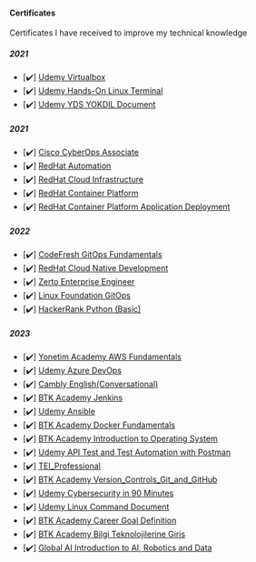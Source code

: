 #### Certificates

Certificates I have received to improve my technical knowledge

##### 2021 

- [✔️] [Udemy Virtualbox](/2020/VirtualBox_with_virtual_machine.pdf)
- [✔️] [Udemy Hands-On Linux Terminal](/2020/Hands-On-Linux-Terminal.pdf)
- [✔️] [Udemy YDS YOKDIL Document](/2020/yds.pdf)

##### 2021 

- [✔️] [Cisco CyberOps Associate](/2021/Cisco_CyberOps_Associate.pdf)
- [✔️] [RedHat Automation](/2021/RedHat_Automation.pdf)
- [✔️] [RedHat Cloud Infrastructure](/2021/RedHat_Cloud_Infrastructure.pdf)
- [✔️] [RedHat Container Platform](/2021/RedHat_Container_Platform.pdf)
- [✔️] [RedHat Container Platform Application Deployment](/2021/RedHat_Container_Platform_Application_Deployment.pdf)

##### 2022

- [✔️] [CodeFresh GitOps Fundamentals](/2022/CodeFresh_GitOps_Fundamentals.pdf)
- [✔️] [RedHat Cloud Native Development](/2022/RedHat_Cloud-Native_Development.pdf)
- [✔️] [Zerto Enterprise Engineer](/2022/RedHat_Cloud_Infrastructure.pdf)
- [✔️] [Linux Foundation GitOps](/2022/LinuxFoundation_GitOps.pdf)
- [✔️] [HackerRank Python (Basic)](/2022/python_basic_certificate.pdf)
  
##### 2023

- [✔️] [Yonetim Academy AWS Fundamentals](/2023/AWS_Foundational_Level_Cloud_Practitioner_Essentials.pdf)
- [✔️] [Udemy Azure DevOps](/2023/Azure_DevOps.pdf)
- [✔️] [Cambly English(Conversational)](/2023/Cambly_Certificate.pdf)
- [✔️] [BTK Academy Jenkins](/2023/DevOps_Solutions_(Jenkins)_Certificates.pdf)
- [✔️] [Udemy Ansible](/2023/DevOps-Ansible-Zero-to-Hero.pdf)
- [✔️] [BTK Academy Docker Fundamentals](/2023/Docker_Fundamentals_Certificates.pdf)
- [✔️] [BTK Academy Introduction to Operating System](/2023/Introduction_to_Operating_System_Certificates.pdf)
- [✔️] [Udemy API Test and Test Automation with Postman](/2023/Postman_ile_API_(Arayuz)_Testi_ve_Test_Otomasyonu.pdf)
- [✔️] [TEI_Professional](/2023/TEI_Professional.jpg)
- [✔️] [BTK Academy Version_Controls_Git_and_GitHub](/2023/Version_Controls_Git_and_GitHub.pdf)
- [✔️] [Udemy Cybersecurity in 90 Minutes](/2023/Cybersecurity_in_90Minutes.pdf)
- [✔️] [Udemy Linux Command Document](/2023/Linux-Fundamentals.pdf)
- [✔️] [BTK Academy Career Goal Definition](/2023/Kariyerde_Hedef_Belirleme_Sertifika.pdf)
- [✔️] [BTK Academy Bilgi Teknolojilerine Giris](/2023/Bilgi_Teknolojilerine_Giri__Sertifika.pdf)
- [✔️] [Global AI Introduction to AI, Robotics and Data](/2023/Nurdan%20Kolay-Introduction%20to%20AI,%20Robotics%20and%20Data-Global%20AI%20Hub.pdf)